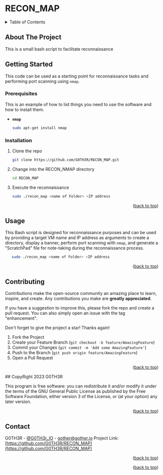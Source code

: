 # RECON_MAP

<!-- TABLE OF CONTENTS -->
<details>
  <summary>Table of Contents</summary>
  <ol>
    <li>
      <a href="#about-the-project">About The Project</a>   
    </li>
    <li>
      <a href="#getting-started">Getting Started</a>
      <ul>
        <li><a href="#prerequisites">Prerequisites</a></li>
        <li><a href="#installation">Installation</a></li>
      </ul>
    </li>
    <li><a href="#usage">Usage</a></li>
    <li><a href="#contributing">Contributing</a></li>
    <li><a href="#license">License</a></li>
    <li><a href="#contact">Contact</a></li>
  </ol>
</details>

<!-- ABOUT THE PROJECT -->
## About The Project
This is a small bash script to facilitate reconnaissance

<!-- GETTING STARTED -->
## Getting Started
This code can be used as a starting point for reconnaissance tasks and performing port scanning using `nmap`. 

### Prerequisites
This is an example of how to list things you need to use the software and how to install them.
* **`nmap`**
  ```sh
  sudo apt-get install nmap
  ```

### Installation
1. Clone the repo
   ```sh
   git clone https://github.com/G0TH3R/RECON_MAP.git
   ```
2. Change into the RECON_NMAP directory
   ```sh
   cd RECON_MAP
   ```
3. Execute the reconnaissance 
   ```bash
   sudo ./recon_map <name of Folder> <IP address
   ```

<p align="right">(<a href="#readme-top">back to top</a>)</p>

<!-- USAGE EXAMPLES -->
## Usage
This Bash script is designed for reconnaissance purposes and can be used by providing a target VM name and IP address as arguments to create a directory, display a banner, perform port scanning with `nmap`, and generate a "ScratchPad" file for note-taking during the reconnaissance process.
```bash
   sudo ./recon_map <name of Folder> <IP address
```
<p align="right">(<a href="#readme-top">back to top</a>)</p>

<!-- CONTRIBUTING -->
## Contributing
Contributions make the open-source community an amazing place to learn, inspire, and create. Any contributions you make are **greatly appreciated**.

If you have a suggestion to improve this, please fork the repo and create a pull request. You can also simply open an issue with the tag "enhancement".

Don't forget to give the project a star! Thanks again!

1. Fork the Project
2. Create your Feature Branch (`git checkout -b feature/AmazingFeature`)
3. Commit your Changes (`git commit -m 'Add some AmazingFeature'`)
4. Push to the Branch (`git push origin feature/AmazingFeature`)
5. Open a Pull Request

<p align="right">(<a href="#readme-top">back to top</a>)</p>
<!-- Copyright -->
## CopyRight 2023 G0TH3R

This program is free software: you can redistribute it and/or modify it under the terms of the GNU General Public License as published by the Free Software Foundation, either version 3 of the License, or (at your option) any later version.

<p align="right">(<a href="#readme-top">back to top</a>)</p>



<!-- CONTACT -->
## Contact
G0TH3R - [@G0TH3r_IO](https://twitter.com/@G0TH3R_IO) - gother@gother.io
Project Link: [https://github.com/G0TH3R/RECON_MAP](https://github.com/G0TH3R/RECON_MAP)

<p align="right">(<a href="#readme-top">back to top</a>)</p>


<p align="right">(<a href="#readme-top">back to top</a>)</p>

